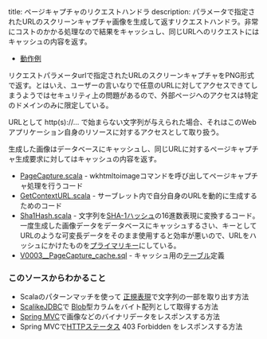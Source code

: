 title: ページキャプチャのリクエストハンドラ
description: パラメータで指定されたURLのスクリーンキャプチャ画像を生成して返すリクエストハンドラ。非常にコストのかかる処理なので結果をキャッシュし、同じURLへのリクエストにはキャッシュの内容を返す。

- [動作例](${contextRoot}/image-spinner.html)

リクエストパラメータurlで指定されたURLのスクリーンキャプチャをPNG形式で返す。とはいえ、ユーザーの言いなりで任意のURLに対してアクセスできてしまうようではセキュリティ上の問題があるので、外部ページへのアクセスは特定のドメインのみに限定している。

URLとして http(s)://... で始まらない文字列が与えられた場合、それはこのWebアプリケーション自身のリソースに対するアクセスとして取り扱う。

生成した画像はデータベースにキャッシュし、同じURLに対するページキャプチャ生成要求に対してはキャッシュの内容を返す。

- [PageCapture.scala](PageCapture.scala) - wkhtmltoimageコマンドを呼び出してページキャプチャ処理を行うコード
- [GetContextURL.scala](${contextRoot}/src/main/scala/com/walbrix/servlet/GetContextURL.scala) - サーブレット内で自分自身のURLを動的に生成するためのコード
- [Sha1Hash.scala](Sha1Hash.scala) - 文字列を[SHA-1ハッシュ](http://ja.wikipedia.org/wiki/SHA-1)の16進数表現に変換するコード。一度生成した画像データをデータベースにキャッシュするさい、キーとしてURLのような可変長データをそのまま使用すると効率が悪いので、URLをハッシュにかけたものを[プライマリキー](http://ja.wikipedia.org/wiki/主キー)にしている。
- [V0003__PageCapture_cache.sql](${contextRoot}/src/examples/resources/db/migration/V0003__PageCapture_cache.sql) - キャッシュ用の[テーブル](http://ja.wikipedia.org/wiki/表_%28データベース%29)定義

### このソースからわかること

- Scalaのパターンマッチを使って [正規表現](http://ja.wikipedia.org/wiki/正規表現)で文字列の一部を取り出す方法
- [ScalikeJDBC](http://scalikejdbc.org/)で [Blob](http://ja.wikipedia.org/wiki/バイナリ・ラージ・オブジェクト)型カラムをバイト配列として取得する方法
- [Spring MVC](http://docs.spring.io/spring/docs/current/spring-framework-reference/html/mvc.html)で画像などのバイナリデータをレスポンスする方法
- Spring MVCで[HTTPステータス](http://ja.wikipedia.org/wiki/HTTPステータスコード) 403 Forbidden をレスポンスする方法
